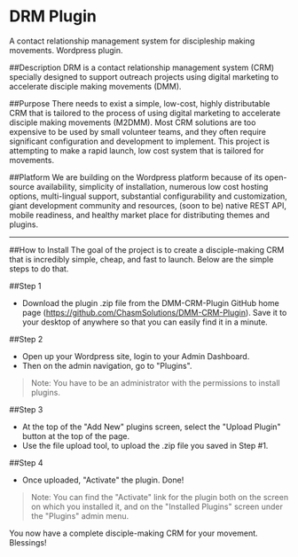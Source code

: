 # DRM Plugin
A contact relationship management system for discipleship making movements. Wordpress plugin.

##Description
DRM is a contact relationship management system (CRM) specially designed to support outreach projects using digital marketing to accelerate disciple making movements (DMM).

##Purpose
There needs to exist a simple, low-cost, highly distributable CRM that is tailored to the process of using digital marketing to accelerate disciple making movements (M2DMM). Most CRM solutions are too expensive to be used by small volunteer teams, and they often require significant configuration and development to implement. This project is attempting to make a rapid launch, low cost system that is tailored for movements.

##Platform
We are building on the Wordpress platform because of its open-source availability, simplicity of installation, numerous low cost hosting options, multi-lingual support, substantial configurability and customization, giant development community and resources, (soon to be) native REST API, mobile readiness, and healthy market place for distributing themes and plugins. 

---

##How to Install
The goal of the project is to create a disciple-making CRM that is incredibly simple, cheap, and fast to launch. Below are the simple steps to do that. 

##Step 1
- Download the plugin .zip file from the DMM-CRM-Plugin GitHub home page (https://github.com/ChasmSolutions/DMM-CRM-Plugin). Save it to your desktop of anywhere so that you can easily find it in a minute. 

##Step 2
- Open up your Wordpress site, login to your Admin Dashboard. 
- Then on the admin navigation, go to "Plugins". 

> Note: You have to be an administrator with the permissions to install plugins.

##Step 3
- At the top of the "Add New" plugins screen, select the "Upload Plugin" button at the top of the page. 
- Use the file upload tool, to upload the .zip file you saved in Step #1.

##Step 4
- Once uploaded, "Activate" the plugin. Done!

> Note: You can find the "Activate" link for the plugin both on the screen on which you installed it, and on the "Installed Plugins" screen under the "Plugins" admin menu.

You now have a complete disciple-making CRM for your movement. Blessings!
